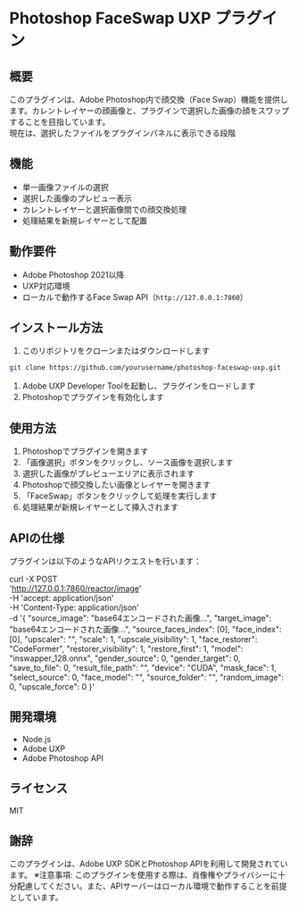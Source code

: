 # Photoshop FaceSwap UXP プラグイン

## 概要

このプラグインは、Adobe Photoshop内で顔交換（Face Swap）機能を提供します。カレントレイヤーの顔画像と、プラグインで選択した画像の顔をスワップすることを目指しています。  
現在は、選択したファイルをプラグインパネルに表示できる段階

## 機能

- 単一画像ファイルの選択
- 選択した画像のプレビュー表示
- カレントレイヤーと選択画像間での顔交換処理
- 処理結果を新規レイヤーとして配置

## 動作要件

- Adobe Photoshop 2021以降
- UXP対応環境
- ローカルで動作するFace Swap API（`http://127.0.0.1:7860`）

## インストール方法

1. このリポジトリをクローンまたはダウンロードします
```bash
git clone https://github.com/yourusername/photoshop-faceswap-uxp.git
```

1. Adobe UXP Developer Toolを起動し、プラグインをロードします
2. Photoshopでプラグインを有効化します

## 使用方法
1. Photoshopでプラグインを開きます
2. 「画像選択」ボタンをクリックし、ソース画像を選択します
3. 選択した画像がプレビューエリアに表示されます
4. Photoshopで顔交換したい画像とレイヤーを開きます
5. 「FaceSwap」ボタンをクリックして処理を実行します
6. 処理結果が新規レイヤーとして挿入されます

## APIの仕様
プラグインは以下のようなAPIリクエストを行います：

curl -X POST \
'http://127.0.0.1:7860/reactor/image' \
-H 'accept: application/json' \
-H 'Content-Type: application/json' \
-d '{
"source_image": "base64エンコードされた画像...",
"target_image": "base64エンコードされた画像...",
"source_faces_index": [0],
"face_index": [0],
"upscaler": "",
"scale": 1,
"upscale_visibility": 1,
"face_restorer": "CodeFormer",
"restorer_visibility": 1,
"restore_first": 1,
"model": "inswapper_128.onnx",
"gender_source": 0,
"gender_target": 0,
"save_to_file": 0,
"result_file_path": "",
"device": "CUDA",
"mask_face": 1,
"select_source": 0,
"face_model": "",
"source_folder": "",
"random_image": 0,
"upscale_force": 0
}'
## 開発環境
- Node.js
- Adobe UXP
- Adobe Photoshop API

## ライセンス
MIT
## 謝辞
このプラグインは、Adobe UXP SDKとPhotoshop APIを利用して開発されています。
※注意事項: このプラグインを使用する際は、肖像権やプライバシーに十分配慮してください。また、APIサーバーはローカル環境で動作することを前提としています。

